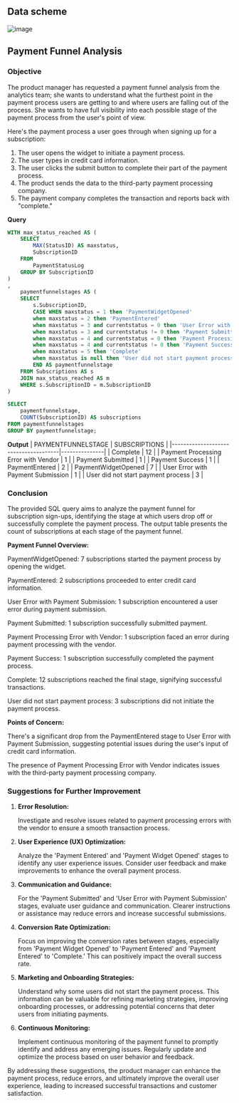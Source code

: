 ## Data scheme	
![image](https://github.com/chiangsuanne/SQL-Portfolio/assets/108243961/41fa9399-4efa-46f3-a9b1-104498f7b592)  

## Payment Funnel Analysis
### Objective  
The product manager has requested a payment funnel analysis from the analytics team; she wants to understand what the furthest point in the payment process users are getting to and where users are falling out of the process. She wants to have full visibility into each possible stage of the payment process from the user's point of view.    

Here's the payment process a user goes through when signing up for a subscription:    
1. The user opens the widget to initiate a payment process.
2. The user types in credit card information.
3. The user clicks the submit button to complete their part of the payment process.
4. The product sends the data to the third-party payment processing company.
5. The payment company completes the transaction and reports back with "complete."    

**Query**
```sql
WITH max_status_reached AS (
	SELECT
		MAX(StatusID) AS maxstatus,
		SubscriptionID
	FROM
		PaymentStatusLog
	GROUP BY SubscriptionID
)
,
	paymentfunnelstages AS (
	SELECT
		s.SubscriptionID,
		CASE WHEN maxstatus = 1 then 'PaymentWidgetOpened'
		when maxstatus = 2 then 'PaymentEntered'
		when maxstatus = 3 and currentstatus = 0 then 'User Error with Payment Submission'
		when maxstatus = 3 and currentstatus != 0 then 'Payment Submitted'
		when maxstatus = 4 and currentstatus = 0 then 'Payment Processing Error with Vendor'
		when maxstatus = 4 and currentstatus != 0 then 'Payment Success'
		when maxstatus = 5 then 'Complete'
		when maxstatus is null then 'User did not start payment process'
		END AS paymentfunnelstage
	FROM Subscriptions AS s
	JOIN max_status_reached AS m
	WHERE s.SubscriptionID = m.SubscriptionID
)

SELECT
	paymentfunnelstage,
	COUNT(SubscriptionID) AS subscriptions
FROM paymentfunnelstages
GROUP BY paymentfunnelstage;
````
**Output**
| PAYMENTFUNNELSTAGE                   | SUBSCRIPTIONS |
|--------------------------------------|---------------|
| Complete                             | 12            |
| Payment Processing Error with Vendor | 1             |
| Payment Submitted                    | 1             |
| Payment Success                      | 1             |
| PaymentEntered                       | 2             |
| PaymentWidgetOpened                  | 7             |
| User Error with Payment Submission   | 1             |
| User did not start payment process   | 3             |  

### Conclusion
The provided SQL query aims to analyze the payment funnel for subscription sign-ups, identifying the stage at which users drop off or successfully complete the payment process. The output table presents the count of subscriptions at each stage of the payment funnel.	

**Payment Funnel Overview:**

PaymentWidgetOpened: 7 subscriptions started the payment process by opening the widget.	

PaymentEntered: 2 subscriptions proceeded to enter credit card information.	

User Error with Payment Submission: 1 subscription encountered a user error during payment submission.	

Payment Submitted: 1 subscription successfully submitted payment.	

Payment Processing Error with Vendor: 1 subscription faced an error during payment processing with the vendor.	

Payment Success: 1 subscription successfully completed the payment process.	

Complete: 12 subscriptions reached the final stage, signifying successful transactions.	

User did not start payment process: 3 subscriptions did not initiate the payment process.	

**Points of Concern:**	

There's a significant drop from the PaymentEntered stage to User Error with Payment Submission, suggesting potential issues during the user's input of credit card information.	

The presence of Payment Processing Error with Vendor indicates issues with the third-party payment processing company.

### Suggestions for Further Improvement
1. **Error Resolution:**

	Investigate and resolve issues related to payment processing errors with the vendor to ensure a smooth transaction process.	

2. **User Experience (UX) Optimization:**

	Analyze the 'Payment Entered' and 'Payment Widget Opened' stages to identify any user experience issues. Consider user feedback and make improvements to enhance the overall payment process.	

3. **Communication and Guidance:**

	For the 'Payment Submitted' and 'User Error with Payment Submission' stages, evaluate user guidance and communication. Clearer instructions or assistance may reduce errors and increase successful submissions.	

4. **Conversion Rate Optimization:**

	Focus on improving the conversion rates between stages, especially from 'Payment Widget Opened' to 'Payment Entered' and 'Payment Entered' to 'Complete.' This can positively impact the overall success rate.	

5. **Marketing and Onboarding Strategies:**

	Understand why some users did not start the payment process. This information can be valuable for refining marketing strategies, improving onboarding processes, or addressing potential concerns that deter users from initiating payments.	

6. **Continuous Monitoring:**

	Implement continuous monitoring of the payment funnel to promptly identify and address any emerging issues. Regularly update and optimize the process based on user behavior and feedback.	

By addressing these suggestions, the product manager can enhance the payment process, reduce errors, and ultimately improve the overall user experience, leading to increased successful transactions and customer satisfaction.
